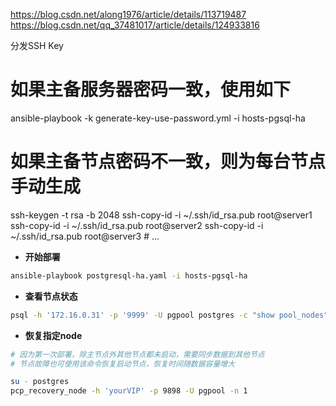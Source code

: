 https://blog.csdn.net/along1976/article/details/113719487
https://blog.csdn.net/qq_37481017/article/details/124933816

分发SSH Key
# 如果主备服务器密码一致，使用如下
ansible-playbook -k generate-key-use-password.yml -i hosts-pgsql-ha


# 如果主备节点密码不一致，则为每台节点手动生成
ssh-keygen -t rsa -b 2048
ssh-copy-id -i ~/.ssh/id_rsa.pub root@server1
ssh-copy-id -i ~/.ssh/id_rsa.pub root@server2
ssh-copy-id -i ~/.ssh/id_rsa.pub root@server3 # ...

- **开始部署**
``` bash
ansible-playbook postgresql-ha.yaml -i hosts-pgsql-ha
```

- **查看节点状态**
``` bash
psql -h '172.16.0.31' -p '9999' -U pgpool postgres -c "show pool_nodes"
```

- **恢复指定node**
``` bash
# 因为第一次部署，除主节点外其他节点都未启动，需要同步数据到其他节点
# 节点故障也可使用该命令恢复启动节点，恢复时间随数据容量增大

su - postgres
pcp_recovery_node -h 'yourVIP' -p 9898 -U pgpool -n 1
```